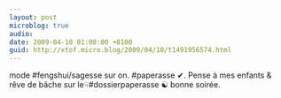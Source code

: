 ```yaml
---
layout: post
microblog: true
audio: 
date: 2009-04-10 01:00:00 +0100
guid: http://xtof.micro.blog/2009/04/10/t1491956574.html
---
```

mode #fengshui/sagesse sur on. #paperasse ✔. Pense à mes enfants &amp; rêve de bâche sur le☟#dossierpaperasse ☯ bonne soirée.
